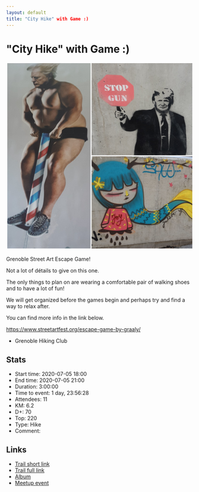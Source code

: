 ```yaml
---
layout: default
title: "City Hike" with Game :)
---
```


# "City Hike" with Game :)

![2020-07-05](../img/orig/2020-07-05.jpg)

Grenoble Street Art Escape Game!

Not a lot of détails to give on this one.

The only things to plan on are wearing a comfortable pair of walking shoes and to have a lot of fun!

We will get organized before the games begin and perhaps try and find a way to relax after.

You can find more info in the link below.

https://www.streetartfest.org/escape-game-by-graaly/

- Grenoble Hiking Club

## Stats

- Start time: 2020-07-05 18:00
- End time: 2020-07-05 21:00
- Duration: 3:00:00
- Time to event: 1 day, 23:56:28
- Attendees: 11
- KM: 6.2
- D+: 70
- Top: 220
- Type: Hike
- Comment: 

## Links

- [Trail short link](https://frama.link/FzfQXGha)
- [Trail full link]()
- [Album](https://binnette.github.io/GacImg2020/2020-07-05-City-Hike-with-Game.html)
- [Meetup event](https://www.meetup.com/grenoble-adventure-club-english-french/events/271695565/)
